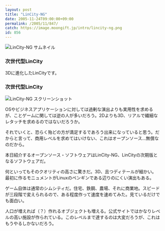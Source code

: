 ```yaml
---
layout: post
title: "LinCity-NG"
date: 2005-11-24T09:00:00+09:00
permalink: /2005/11/847/
catch: https://image.moongift.jp/intro/lincity-ng.png
id: 856
---
```

 ![LinCity-NG サムネイル](https://image.moongift.jp/intro/lincity-ng.s.png "LinCity-NG サムネイル")
  

### 次世代型LinCity
  
3Dに進化したLinCityです。  
<!--more-->  

### 次世代型LinCity
  

![LinCity-NG スクリーンショット](https://image.moongift.jp/intro/lincity-ng.png "LinCity-NG スクリーンショット")

  

OSやビジネスアプリケーションに対しては過剰な演出よりも実用性を求めるが、ことゲームに関しては逆の人が多いだろう。2Dよりも3D、リアルで繊細なレタッチを求めるのではないだろうか。

  

それでいくと、恐らく殆どの方が満足するであろう出来になっていると思う。だからと言って、商用レベルを求めてはいけない、これはオープンソース…無償なのだから。

  

本日紹介するオープンソース・ソフトウェアはLinCity-NG、LinCityの次期版となるソフトウェアだ。

  

何といってもそのクオリティの高さに驚きだ。3D、且つディテールが細かい。最初に作るモニュメントがLinuxのペンギンである辺りのにくい演出もある。

  

ゲーム自体は通常のシムシティだ。住宅、鉄鋼、農場、それに商業地。スピードが三段階で変えられるので、ある程度作って速度を速めてみた。見ているだけでも面白い。

  

人口が増えれば（？）作れるオブジェクトも増える。公式サイトではかなりレベルの高い施設が作られている。このレベルまで達するのは大変だろうが、これはもうやるしかないだろう。

